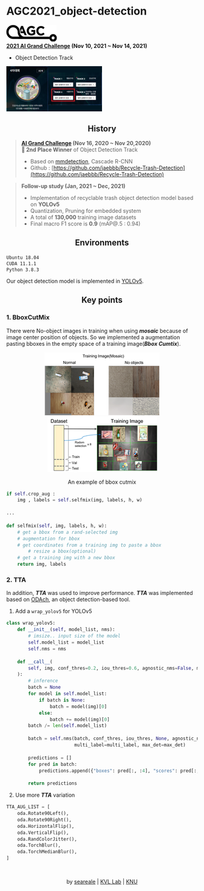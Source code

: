 # AGC2021_object-detection
![](asset/agc2021_1.png)  
**[2021 AI Grand Challenge](https://www.ai-challenge.or.kr/) (Nov 10, 2021 ~ Nov 14, 2021)**  
- Object Detection Track  
<img src="asset/agc2021_2.png" width="50%"/>


## <div align="center">History</div>
> **[AI Grand Challenge](http://www.ai-challenge.kr) (Nov 16, 2020  ~ Nov 20,2020)**  
**🥈 2nd Place Winner** of Object Detection Track  
>- Based on [mmdetection](https://github.com/open-mmlab/mmdetection), Cascade R-CNN
>- Github : [https://github.com/jaebbb/Recycle-Trash-Detection](https://github.com/jaebbb/Recycle-Trash-Detection)

> **Follow-up study (Jan, 2021 ~ Dec, 2021)**  
>- Implementation of recyclable trash object detection model based on **YOLOv5**
>- Quantization, Pruning for embedded system
>- A total of **130,000** training image datasets
>- Final macro F1 score is **0.9** (mAP@.5 : 0.94)


## <div align="center">Environments</div>
```
Ubuntu 18.04   
CUDA 11.1.1
Python 3.8.3
```
Our object detection model is implemented in [YOLOv5](https://github.com/ultralytics/yolov5).


## <div align="center">Key points</div>
### 1. BboxCutMix 
There were No-object images in training when using ***mosaic*** because of image center position of objects. So we implemented a augmentation pasting bboxes in the empty space of a training image(***Bbox Cumtix***).
<div align="center">
<img src="asset/image01.png" hspace=20/><img src="asset/image02.png" hspace=20/>
<p>An example of bbox cutmix</p>
</div>

```python
if self.crop_aug :
    img , labels = self.selfmix(img, labels, h, w)

...

def selfmix(self, img, labels, h, w):
    # get a bbox from a rand-selected img
    # augmentation for bbox
    # get coordinates from a training img to paste a bbox
        # resize a bbox(optional)
    # get a training img with a new bbox
    return img, labels
```

### 2. TTA
In addition, ***TTA*** was used to improve performance. ***TTA*** was implemented based on [ODAch](https://github.com/kentaroy47/ODA-Object-Detection-ttA), an object detection-based tool.

1) Add a `wrap_yolov5` for YOLOv5
```python
class wrap_yolov5:
    def __init__(self, model_list, nms):
        # imsize.. input size of the model
        self.model_list = model_list
        self.nms = nms

    def __call__(
        self, img, conf_thres=0.2, iou_thres=0.6, agnostic_nms=False, multi_label=True, max_det=140
    ):
        # inference
        batch = None
        for model in self.model_list:
            if batch is None:
                batch = model(img)[0]
            else:
                batch += model(img)[0]
        batch /= len(self.model_list)

        batch = self.nms(batch, conf_thres, iou_thres, None, agnostic_nms,
                         multi_label=multi_label, max_det=max_det)

        predictions = []
        for pred in batch:
            predictions.append({"boxes": pred[:, :4], "scores": pred[:, 4], "labels": pred[:, 5]})

        return predictions
```
2) Use more ***TTA*** variation
```python
TTA_AUG_LIST = [
    oda.Rotate90Left(),
    oda.Rotate90Right(),
    oda.HorizontalFlip(),
    oda.VerticalFlip(),
    oda.RandColorJitter(),
    oda.TorchBlur(),
    oda.TorchMedianBlur(),
]
```

<br/><div align="center">
by [seareale](https://github.com/seareale) | [KVL Lab](http://vl.knu.ac.kr) | [KNU](http://knu.ac.kr)
</div>
